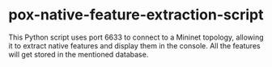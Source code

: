 # pox-native-feature-extraction-script
This Python script uses port 6633 to connect to a Mininet topology, allowing it to extract native features and display them in the console. All the features will get stored in the mentioned database.

